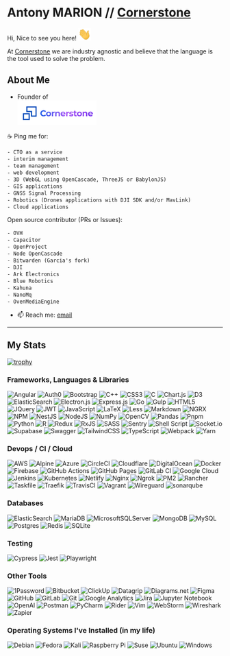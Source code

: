 # Antony MARION // [Cornerstone](https://corner-stone.ai)

Hi, Nice to see you here! <img src="https://github.com/antonymarion/antonymarion/blob/main/wave.gif" width="30">

At [Cornerstone](https://corner-stone.ai) we are industry agnostic and believe that the language is the tool used to solve the problem.

## About Me

- Founder of <br>
 [![](cornerstone-logo.png)](https://corner-stone.ai)

☕️ Ping me for:

````
- CTO as a service
- interim management
- team management
- web development
- 3D (WebGL using OpenCascade, ThreeJS or BabylonJS)
- GIS applications
- GNSS Signal Processing
- Robotics (Drones applications with DJI SDK and/or MavLink)
- Cloud applications
````
    
Open source contributor (PRs or Issues):
````
- OVH
- Capacitor
- OpenProject
- Node OpenCascade
- Bitwarden (Garcia's fork)
- DJI
- Ark Electronics
- Blue Robotics
- Kahuna
- NanoMq
- OvenMediaEngine
````

- 📫 Reach me: [email](mailto:marionantony@proton.me)

<hr/>

## My Stats

[![trophy](https://github-profile-trophy.vercel.app/?username=antonymarion)](https://github.com/antonymarion/github-profile-trophy)

### Frameworks, Languages & Libraries

![Angular](https://img.shields.io/badge/angular-%23DD0031.svg?style=for-the-badge&logo=angular&logoColor=white)
![Auth0](https://img.shields.io/badge/auth0-white?style=for-the-badge&logo=auth0)
![Bootstrap](https://img.shields.io/badge/bootstrap-%23563D7C.svg?style=for-the-badge&logo=bootstrap&logoColor=white)
![C++](https://img.shields.io/badge/c++-%2300599C.svg?style=for-the-badge&logo=c%2B%2B&logoColor=white)
![CSS3](https://img.shields.io/badge/css3-%231572B6.svg?style=for-the-badge&logo=css3&logoColor=white)
![C](https://img.shields.io/badge/c-%2300599C.svg?style=for-the-badge&logo=c&logoColor=white)
![Chart.js](https://img.shields.io/badge/chart.js-F5788D.svg?style=for-the-badge&logo=chart.js&logoColor=white)
![D3](https://img.shields.io/badge/d3dotjs-white?style=for-the-badge&logo=d3dotjs)
![ElasticSearch](https://img.shields.io/badge/elasticsearch-black?style=for-the-badge&logo=elasticsearch)
![Electron.js](https://img.shields.io/badge/Electron-191970?style=for-the-badge&logo=Electron&logoColor=white)
![Express.js](https://img.shields.io/badge/express.js-%23404d59.svg?style=for-the-badge&logo=express&logoColor=%2361DAFB)
![Go](https://img.shields.io/badge/go-%2300ADD8.svg?style=for-the-badge&logo=go&logoColor=white)
![Gulp](https://img.shields.io/badge/GULP-%23CF4647.svg?style=for-the-badge&logo=gulp&logoColor=white)
![HTML5](https://img.shields.io/badge/html5-%23E34F26.svg?style=for-the-badge&logo=html5&logoColor=white)
![JQuery](https://img.shields.io/badge/jquery-%230769AD.svg?style=for-the-badge&logo=jquery&logoColor=white)
![JWT](https://img.shields.io/badge/JWT-black?style=for-the-badge&logo=JSON%20web%20tokens)
![JavaScript](https://img.shields.io/badge/javascript-%23323330.svg?style=for-the-badge&logo=javascript&logoColor=%23F7DF1E)
![LaTeX](https://img.shields.io/badge/latex-%23008080.svg?style=for-the-badge&logo=latex&logoColor=white)
![Less](https://img.shields.io/badge/less-2B4C80?style=for-the-badge&logo=less&logoColor=white)
![Markdown](https://img.shields.io/badge/markdown-%23000000.svg?style=for-the-badge&logo=markdown&logoColor=white)
![NGRX](https://img.shields.io/badge/NGRX-black?style=for-the-badge&logo=ngrx)
![NPM](https://img.shields.io/badge/NPM-%23000000.svg?style=for-the-badge&logo=npm&logoColor=white)
![NestJS](https://img.shields.io/badge/nestjs-%23E0234E.svg?style=for-the-badge&logo=nestjs&logoColor=white)
![NodeJS](https://img.shields.io/badge/node.js-6DA55F?style=for-the-badge&logo=node.js&logoColor=white)
![NumPy](https://img.shields.io/badge/numpy-%23013243.svg?style=for-the-badge&logo=numpy&logoColor=white)
![OpenCV](https://img.shields.io/badge/opencv-black?style=for-the-badge&logo=opencv)
![Pandas](https://img.shields.io/badge/pandas-%23150458.svg?style=for-the-badge&logo=pandas&logoColor=white)
![Pnpm](https://img.shields.io/badge/pnpm-white?style=for-the-badge&logo=pnpm)
![Python](https://img.shields.io/badge/python-3670A0?style=for-the-badge&logo=python&logoColor=ffdd54)
![R](https://img.shields.io/badge/r-%23276DC3.svg?style=for-the-badge&logo=r&logoColor=white)
![Redux](https://img.shields.io/badge/redux-%23593d88.svg?style=for-the-badge&logo=redux&logoColor=white)
![RxJS](https://img.shields.io/badge/rxjs-%23B7178C.svg?style=for-the-badge&logo=reactivex&logoColor=white)
![SASS](https://img.shields.io/badge/SASS-hotpink.svg?style=for-the-badge&logo=SASS&logoColor=white)
![Sentry](https://img.shields.io/badge/sentry-black?style=for-the-badge&logo=sentry)
![Shell Script](https://img.shields.io/badge/shell_script-%23121011.svg?style=for-the-badge&logo=gnu-bash&logoColor=white)
![Socket.io](https://img.shields.io/badge/Socket.io-black?style=for-the-badge&logo=socket.io&badgeColor=010101)
![Supabase](https://img.shields.io/badge/Supabase-black?style=for-the-badge&logo=supabase)
![Swagger](https://img.shields.io/badge/-Swagger-%23Clojure?style=for-the-badge&logo=swagger&logoColor=white)
![TailwindCSS](https://img.shields.io/badge/tailwindcss-%2338B2AC.svg?style=for-the-badge&logo=tailwind-css&logoColor=white)
![TypeScript](https://img.shields.io/badge/typescript-%23007ACC.svg?style=for-the-badge&logo=typescript&logoColor=white)
![Webpack](https://img.shields.io/badge/webpack-%238DD6F9.svg?style=for-the-badge&logo=webpack&logoColor=black)
![Yarn](https://img.shields.io/badge/yarn-%232C8EBB.svg?style=for-the-badge&logo=yarn&logoColor=white)

### Devops / CI / Cloud

![AWS](https://img.shields.io/badge/AWS-%23FF9900.svg?style=for-the-badge&logo=amazon-aws&logoColor=white)
![Alpine](https://img.shields.io/badge/alpinelinux-black?style=for-the-badge&logo=alpinelinux)
![Azure](https://img.shields.io/badge/azure-%230072C6.svg?style=for-the-badge&logo=microsoftazure&logoColor=white)
![CircleCI](https://img.shields.io/badge/circle%20ci-%23161616.svg?style=for-the-badge&logo=circleci&logoColor=white)
![Cloudflare](https://img.shields.io/badge/Cloudflare-F38020?style=for-the-badge&logo=Cloudflare&logoColor=white)
![DigitalOcean](https://img.shields.io/badge/DigitalOcean-%230167ff.svg?style=for-the-badge&logo=digitalOcean&logoColor=white)
![Docker](https://img.shields.io/badge/docker-%230db7ed.svg?style=for-the-badge&logo=docker&logoColor=white)
![Firebase](https://img.shields.io/badge/firebase-%23039BE5.svg?style=for-the-badge&logo=firebase)
![GitHub Actions](https://img.shields.io/badge/github%20actions-%232671E5.svg?style=for-the-badge&logo=githubactions&logoColor=white)
![GitHub Pages](https://img.shields.io/badge/githubpages-black?style=for-the-badge&logo=githubpages)
![GitLab CI](https://img.shields.io/badge/gitlab%20ci-%23181717.svg?style=for-the-badge&logo=gitlab&logoColor=white)
![Google Cloud](https://img.shields.io/badge/GoogleCloud-%234285F4.svg?style=for-the-badge&logo=google-cloud&logoColor=white)
![Jenkins](https://img.shields.io/badge/jenkins-%232C5263.svg?style=for-the-badge&logo=jenkins&logoColor=white)
![Kubernetes](https://img.shields.io/badge/kubernetes-%23326ce5.svg?style=for-the-badge&logo=kubernetes&logoColor=white)
![Netlify](https://img.shields.io/badge/netlify-%23000000.svg?style=for-the-badge&logo=netlify&logoColor=#00C7B7)
![Nginx](https://img.shields.io/badge/nginx-%23009639.svg?style=for-the-badge&logo=nginx&logoColor=white)
![Ngrok](https://img.shields.io/badge/ngrok-black?style=for-the-badge&logo=ngrok)
![PM2](https://img.shields.io/badge/pm2-black?style=for-the-badge&logo=pm2)
![Rancher](https://img.shields.io/badge/rancher-%230075A8.svg?style=for-the-badge&logo=rancher&logoColor=white)
![Taskfile](https://img.shields.io/badge/Taskfile-white?style=for-the-badge&logo=task)
![Traefik](https://img.shields.io/badge/traefik-black?style=for-the-badge&logo=traefikproxy)
![TravisCI](https://img.shields.io/badge/travis%20ci-%232B2F33.svg?style=for-the-badge&logo=travis&logoColor=white)
![Vagrant](https://img.shields.io/badge/vagrant-%231563FF.svg?style=for-the-badge&logo=vagrant&logoColor=white)
![Wireguard](https://img.shields.io/badge/wireguard-black?style=for-the-badge&logo=wireguard)
![sonarqube](https://img.shields.io/badge/sonarqube-white?style=for-the-badge&logo=sonarqube)


### Databases

![ElasticSearch](https://img.shields.io/badge/-ElasticSearch-005571?style=for-the-badge&logo=elasticsearch)
![MariaDB](https://img.shields.io/badge/MariaDB-003545?style=for-the-badge&logo=mariadb&logoColor=white)
![MicrosoftSQLServer](https://img.shields.io/badge/Microsoft%20SQL%20Sever-CC2927?style=for-the-badge&logo=microsoft%20sql%20server&logoColor=white)
![MongoDB](https://img.shields.io/badge/MongoDB-%234ea94b.svg?style=for-the-badge&logo=mongodb&logoColor=white)
![MySQL](https://img.shields.io/badge/mysql-%2300f.svg?style=for-the-badge&logo=mysql&logoColor=white)
![Postgres](https://img.shields.io/badge/postgres-%23316192.svg?style=for-the-badge&logo=postgresql&logoColor=white)
![Redis](https://img.shields.io/badge/redis-%23DD0031.svg?style=for-the-badge&logo=redis&logoColor=white)
![SQLite](https://img.shields.io/badge/sqlite-%2307405e.svg?style=for-the-badge&logo=sqlite&logoColor=white)

### Testing
![Cypress](https://img.shields.io/badge/-cypress-%23E5E5E5?style=for-the-badge&logo=cypress&logoColor=058a5e)
![Jest](https://img.shields.io/badge/-jest-%23C21325?style=for-the-badge&logo=jest&logoColor=white)
![Playwright](https://img.shields.io/badge/playwright-white?style=for-the-badge&logo=playwright)

### Other Tools

![1Password](https://img.shields.io/badge/1password-black?style=for-the-badge&logo=1password)
![Bitbucket](https://img.shields.io/badge/bitbucket-%230047B3.svg?style=for-the-badge&logo=bitbucket&logoColor=white)
![ClickUp](https://img.shields.io/badge/clickup-white?style=for-the-badge&logo=clickup)
![Datagrip](https://img.shields.io/badge/datagrip-%237745FF?style=for-the-badge&logo=datagrip)
![Diagrams.net](https://img.shields.io/badge/diagramsdotnet-white?style=for-the-badge&logo=diagramsdotnet)
![Figma](https://img.shields.io/badge/figma-%23F24E1E.svg?style=for-the-badge&logo=figma&logoColor=white)
![GitHub](https://img.shields.io/badge/github-%23121011.svg?style=for-the-badge&logo=github&logoColor=white)
![GitLab](https://img.shields.io/badge/gitlab-%23181717.svg?style=for-the-badge&logo=gitlab&logoColor=white)
![Git](https://img.shields.io/badge/git-%23F05033.svg?style=for-the-badge&logo=git&logoColor=white)
![Google Analytics](https://img.shields.io/badge/googleanalytics-white?style=for-the-badge&logo=googleanalytics)
![Jira](https://img.shields.io/badge/jira-%230A0FFF.svg?style=for-the-badge&logo=jira&logoColor=white)
![Jupyter Notebook](https://img.shields.io/badge/jupyter-%23FA0F00.svg?style=for-the-badge&logo=jupyter&logoColor=white)
![OpenAI](https://img.shields.io/badge/openai-black?style=for-the-badge&logo=openai)
![Postman](https://img.shields.io/badge/Postman-FF6C37?style=for-the-badge&logo=postman&logoColor=white)
![PyCharm](https://img.shields.io/badge/pycharm-143?style=for-the-badge&logo=pycharm&logoColor=black&color=black&labelColor=green)
![Rider](https://img.shields.io/badge/Rider-000000.svg?style=for-the-badge&logo=Rider&logoColor=white&color=black&labelColor=crimson)
![Vim](https://img.shields.io/badge/VIM-%2311AB00.svg?style=for-the-badge&logo=vim&logoColor=white)
![WebStorm](https://img.shields.io/badge/webstorm-143?style=for-the-badge&logo=webstorm&logoColor=white&color=black)
![Wireshark](https://img.shields.io/badge/wireshark-black?style=for-the-badge&logo=wireshark)
![Zapier](https://img.shields.io/badge/zapier-white?style=for-the-badge&logo=zapier)


### Operating Systems I've Installed (in my life)
![Debian](https://img.shields.io/badge/Debian-D70A53?style=for-the-badge&logo=debian&logoColor=white)
![Fedora](https://img.shields.io/badge/Fedora-294172?style=for-the-badge&logo=fedora&logoColor=white)
![Kali](https://img.shields.io/badge/Kali-268BEE?style=for-the-badge&logo=kalilinux&logoColor=white)
![Raspberry Pi](https://img.shields.io/badge/-RaspberryPi-C51A4A?style=for-the-badge&logo=Raspberry-Pi)
![Suse](https://img.shields.io/badge/SUSE-0C322C?style=for-the-badge&logo=SUSE&logoColor=white)
![Ubuntu](https://img.shields.io/badge/Ubuntu-E95420?style=for-the-badge&logo=ubuntu&logoColor=white)
![Windows](https://img.shields.io/badge/Windows-0078D6?style=for-the-badge&logo=windows&logoColor=white)


